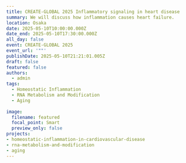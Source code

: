 ```yaml
---
title: CREATE-GLOBAL 2025 Inflammatory signaling in heart disease
summary: We will discuss how inflammation causes heart failure. 
location: Osaka
date: 2025-05-10T10:00:00.000Z
date_end: 2025-05-10T17:30:00.000Z
all_day: false
event: CREATE-GLOBAL 2025
event_url: '""'
publishDate: 2025-05-10T21:21:01.005Z
draft: false
featured: false
authors:
  - admin
tags:
  - Homeostatic Inflammation
  - RNA Metabolism and Modification
  - Aging
  
image:
  filename: featured
  focal_point: Smart
  preview_only: false
projects: 
- homeostatic-inflammation-in-cardiovascular-disease
- rna-metabolism-and-modification
- aging
---
```

